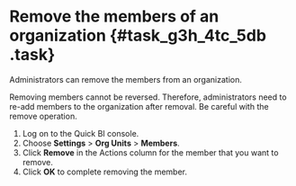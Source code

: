 # Remove the members of an organization {#task_g3h_4tc_5db .task}

Administrators can remove the members from an organization.

Removing members cannot be reversed. Therefore, administrators need to re-add members to the organization after removal. Be careful with the remove operation.

1.   Log on to the Quick BI console. 
2.  Choose **Settings** \> **Org Units** \> **Members**. 
3.   Click **Remove** in the Actions column for the member that you want to remove. 
4.   Click **OK** to complete removing the member. 

